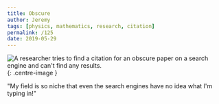 ```yaml
---
title: Obscure
author: Jeremy
tags: [physics, mathematics, research, citation]
permalink: /125
date: 2019-05-29
---
```


![A researcher tries to find a citation for an obscure paper on a search engine and can't find any results.](https://res.cloudinary.com/dh3hm8pb7/image/upload/c_scale,q_auto:best,w_615/v1535842782/Handwaving/Published/Obscure.png){: .centre-image }

"My field is so niche that even the search engines have no idea what I'm typing in!"